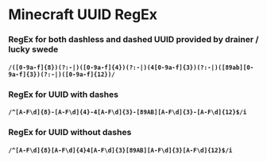 # Minecraft UUID RegEx

### RegEx for both dashless and dashed UUID provided by drainer / lucky swede

#### ```/([0-9a-f]{8})(?:-|)([0-9a-f]{4})(?:-|)(4[0-9a-f]{3})(?:-|)([89ab][0-9a-f]{3})(?:-|)([0-9a-f]{12})/```

### RegEx for UUID with dashes

#### ```/^[A-F\d]{8}-[A-F\d]{4}-4[A-F\d]{3}-[89AB][A-F\d]{3}-[A-F\d]{12}$/i```

### RegEx for UUID without dashes

#### ```/^[A-F\d]{8}[A-F\d]{4}4[A-F\d]{3}[89AB][A-F\d]{3}[A-F\d]{12}$/i```
